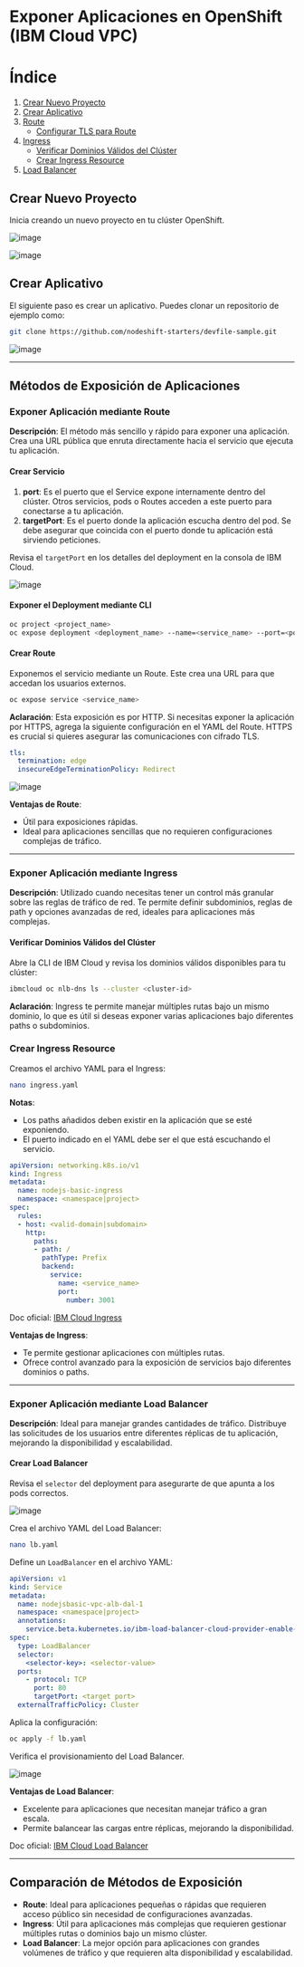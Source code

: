 # Exponer Aplicaciones en OpenShift (IBM Cloud VPC)

# Índice

1. [Crear Nuevo Proyecto](#crear-nuevo-proyecto)
2. [Crear Aplicativo](#crear-aplicativo)
3. [Route](#route)
   - [Configurar TLS para Route](#configurar-tls-para-route)
4. [Ingress](#ingress)
   - [Verificar Dominios Válidos del Clúster](#verificar-dominios-válidos-del-clúster)
   - [Crear Ingress Resource](#crear-ingress-resource)
5. [Load Balancer](#load-balancer)


## Crear Nuevo Proyecto

Inicia creando un nuevo proyecto en tu clúster OpenShift.

![image](https://github.com/user-attachments/assets/3b4422f8-316f-4d88-8adf-4a1e5d851c9b)

![image](https://github.com/user-attachments/assets/13647ab9-e83a-40b0-aac7-896b5f151574)

## Crear Aplicativo

El siguiente paso es crear un aplicativo. Puedes clonar un repositorio de ejemplo como:

```bash
git clone https://github.com/nodeshift-starters/devfile-sample.git
```

![image](https://github.com/user-attachments/assets/90de5d8b-7e65-4a2d-905c-e6ffdebb5002)

---

## Métodos de Exposición de Aplicaciones

### Exponer Aplicación mediante Route

**Descripción**: El método más sencillo y rápido para exponer una aplicación. Crea una URL pública que enruta directamente hacia el servicio que ejecuta tu aplicación.

#### Crear Servicio

1. **port**: Es el puerto que el Service expone internamente dentro del clúster. Otros servicios, pods o Routes acceden a este puerto para conectarse a tu aplicación.
2. **targetPort**: Es el puerto donde la aplicación escucha dentro del pod. Se debe asegurar que coincida con el puerto donde tu aplicación está sirviendo peticiones.

Revisa el `targetPort` en los detalles del deployment en la consola de IBM Cloud.

![image](https://github.com/user-attachments/assets/6e7c3932-f069-4f7c-af0a-24525513c817)

#### Exponer el Deployment mediante CLI

```bash
oc project <project_name>
oc expose deployment <deployment_name> --name=<service_name> --port=<port_number> --target-port=<target_port_number>
```

#### Crear Route

Exponemos el servicio mediante un Route. Este crea una URL para que accedan los usuarios externos.

```bash
oc expose service <service_name>
```

**Aclaración**: Esta exposición es por HTTP. Si necesitas exponer la aplicación por HTTPS, agrega la siguiente configuración en el YAML del Route. HTTPS es crucial si quieres asegurar las comunicaciones con cifrado TLS.

```yaml
tls:
  termination: edge
  insecureEdgeTerminationPolicy: Redirect
```

![image](https://github.com/user-attachments/assets/8d101169-d459-4269-9853-809db482770c)

**Ventajas de Route**:
- Útil para exposiciones rápidas.
- Ideal para aplicaciones sencillas que no requieren configuraciones complejas de tráfico.
  
---

### Exponer Aplicación mediante Ingress

**Descripción**: Utilizado cuando necesitas tener un control más granular sobre las reglas de tráfico de red. Te permite definir subdominios, reglas de path y opciones avanzadas de red, ideales para aplicaciones más complejas.

#### Verificar Dominios Válidos del Clúster

Abre la CLI de IBM Cloud y revisa los dominios válidos disponibles para tu clúster:

```bash
ibmcloud oc nlb-dns ls --cluster <cluster-id>
```

**Aclaración**: Ingress te permite manejar múltiples rutas bajo un mismo dominio, lo que es útil si deseas exponer varias aplicaciones bajo diferentes paths o subdominios.

### Crear Ingress Resource

Creamos el archivo YAML para el Ingress:

```bash
nano ingress.yaml
```

**Notas**:
- Los paths añadidos deben existir en la aplicación que se esté exponiendo.
- El puerto indicado en el YAML debe ser el que está escuchando el servicio.

```yaml
apiVersion: networking.k8s.io/v1
kind: Ingress
metadata:
  name: nodejs-basic-ingress
  namespace: <namespace|project>
spec:
  rules:
  - host: <valid-domain|subdomain>
    http:
      paths:
      - path: /
        pathType: Prefix
        backend:
          service:
            name: <service_name>
            port:
              number: 3001
```

Doc oficial: [IBM Cloud Ingress](https://cloud.ibm.com/docs/openshift?topic=openshift-ingress-public-expose)

**Ventajas de Ingress**:
- Te permite gestionar aplicaciones con múltiples rutas.
- Ofrece control avanzado para la exposición de servicios bajo diferentes dominios o paths.

---

### Exponer Aplicación mediante Load Balancer

**Descripción**: Ideal para manejar grandes cantidades de tráfico. Distribuye las solicitudes de los usuarios entre diferentes réplicas de tu aplicación, mejorando la disponibilidad y escalabilidad.

#### Crear Load Balancer

Revisa el `selector` del deployment para asegurarte de que apunta a los pods correctos.

![image](https://github.com/user-attachments/assets/2e04cbed-5125-47cf-9aaf-84d16c299ae6)

Crea el archivo YAML del Load Balancer:

```bash
nano lb.yaml
```

Define un `LoadBalancer` en el archivo YAML:

```yaml
apiVersion: v1
kind: Service
metadata:
  name: nodejsbasic-vpc-alb-dal-1
  namespace: <namespace|project>
  annotations:
    service.beta.kubernetes.io/ibm-load-balancer-cloud-provider-enable-features: '{"public": "true"}'
spec:
  type: LoadBalancer
  selector:
    <selector-key>: <selector-value>
  ports:
    - protocol: TCP
      port: 80      
      targetPort: <target port>  
  externalTrafficPolicy: Cluster 
```

Aplica la configuración:

```bash
oc apply -f lb.yaml
```

Verifica el provisionamiento del Load Balancer.

![image](https://github.com/user-attachments/assets/3db735e2-95aa-4ace-9819-0d00248cb368)

**Ventajas de Load Balancer**:
- Excelente para aplicaciones que necesitan manejar tráfico a gran escala.
- Permite balancear las cargas entre réplicas, mejorando la disponibilidad.
  
Doc oficial: [IBM Cloud Load Balancer](https://cloud.ibm.com/docs/openshift?topic=openshift-setup_vpc_alb)

---

## Comparación de Métodos de Exposición

- **Route**: Ideal para aplicaciones pequeñas o rápidas que requieren acceso público sin necesidad de configuraciones avanzadas.
- **Ingress**: Útil para aplicaciones más complejas que requieren gestionar múltiples rutas o dominios bajo un mismo clúster.
- **Load Balancer**: La mejor opción para aplicaciones con grandes volúmenes de tráfico y que requieren alta disponibilidad y escalabilidad.
